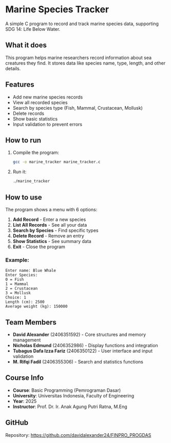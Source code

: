 # Marine Species Tracker

A simple C program to record and track marine species data, supporting SDG 14: Life Below Water.

## What it does

This program helps marine researchers record information about sea creatures they find. It stores data like species name, type, length, and other details.

## Features

- Add new marine species records
- View all recorded species
- Search by species type (Fish, Mammal, Crustacean, Mollusk)
- Delete records
- Show basic statistics
- Input validation to prevent errors

## How to run

1. Compile the program:
   ```bash
   gcc -o marine_tracker marine_tracker.c
   ```

2. Run it:
   ```bash
   ./marine_tracker
   ```

## How to use

The program shows a menu with 6 options:

1. **Add Record** - Enter a new species
2. **List All Records** - See all your data
3. **Search by Species** - Find specific types
4. **Delete Record** - Remove an entry
5. **Show Statistics** - See summary data
6. **Exit** - Close the program

### Example:
```
Enter name: Blue Whale
Enter Species:
0 = Fish
1 = Mammal
2 = Crustacean  
3 = Mollusk
Choice: 1
Length (cm): 2500
Average weight (kg): 150000
```

## Team Members

- **David Alexander** (2406351592) - Core structures and memory management
- **Nicholas Edmund** (2406352986) - Display functions and integration  
- **Tubagus Dafa Izza Fariz** (2406350122) - User interface and input validation
- **M. Rifqi Fadil** (2406355306) - Search and statistics functions

## Course Info

- **Course**: Basic Programming (Pemrograman Dasar)
- **University**: Universitas Indonesia, Faculty of Engineering
- **Year**: 2025
- **Instructor**: Prof. Dr. Ir. Anak Agung Putri Ratna, M.Eng

## GitHub

Repository: https://github.com/davidalexander24/FINPRO_PROGDAS

